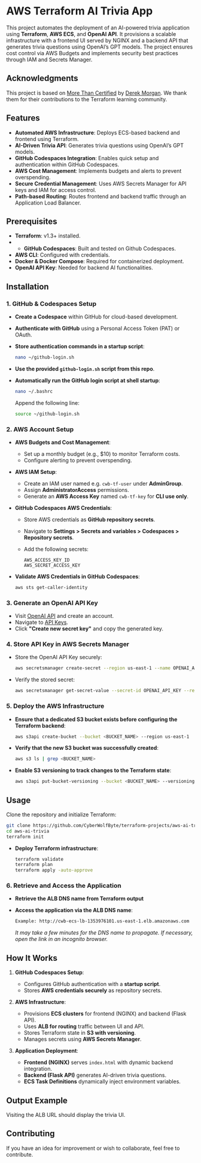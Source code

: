 # AWS Terraform AI Trivia App

This project automates the deployment of an AI-powered trivia application using **Terraform**, **AWS ECS**, and **OpenAI API**. It provisions a scalable infrastructure with a frontend UI served by NGINX and a backend API that generates trivia questions using OpenAI’s GPT models. The project ensures cost control via AWS Budgets and implements security best practices through IAM and Secrets Manager.

## Acknowledgments

This project is based on [More Than Certified](https://github.com/morethancertified) by [Derek Morgan](https://github.com/mtcderek). We thank them for their contributions to the Terraform learning community.

## Features
- **Automated AWS Infrastructure**: Deploys ECS-based backend and frontend using Terraform.
- **AI-Driven Trivia API**: Generates trivia questions using OpenAI’s GPT models.
- **GitHub Codespaces Integration**: Enables quick setup and authentication within GitHub Codespaces.
- **AWS Cost Management**: Implements budgets and alerts to prevent overspending.
- **Secure Credential Management**: Uses AWS Secrets Manager for API keys and IAM for access control.
- **Path-based Routing**: Routes frontend and backend traffic through an Application Load Balancer.

## Prerequisites
- **Terraform**: v1.3+ installed.
- - **GitHub Codespaces**: Built and tested on Github Codespaces.
- **AWS CLI**: Configured with credentials.
- **Docker & Docker Compose**: Required for containerized deployment.
- **OpenAI API Key**: Needed for backend AI functionalities.

## Installation
### 1. GitHub & Codespaces Setup
- **Create a Codespace** within GitHub for cloud-based development.
- **Authenticate with GitHub** using a Personal Access Token (PAT) or OAuth.
- **Store authentication commands in a startup script**:

  ```bash
  nano ~/github-login.sh
  ```

- **Use the provided `github-login.sh` script from this repo**.
- **Automatically run the GitHub login script at shell startup**:

  ```bash
  nano ~/.bashrc
  ```

  Append the following line:

  ```bash
  source ~/github-login.sh
  ```

### 2. AWS Account Setup
- **AWS Budgets and Cost Management**:
  - Set up a monthly budget (e.g., $10) to monitor Terraform costs.
  - Configure alerting to prevent overspending.

- **AWS IAM Setup**:
  - Create an IAM user named e.g. `cwb-tf-user` under **AdminGroup**.
  - Assign **AdministratorAccess** permissions.
  - Generate an **AWS Access Key** named `cwb-tf-key` for **CLI use only**.

- **GitHub Codespaces AWS Credentials**:
  - Store AWS credentials as **GitHub repository secrets**.
  - Navigate to **Settings > Secrets and variables > Codespaces > Repository secrets**.
  - Add the following secrets:

    ```text
    AWS_ACCESS_KEY_ID
    AWS_SECRET_ACCESS_KEY
    ```

- **Validate AWS Credentials in GitHub Codespaces**:

  ```bash
  aws sts get-caller-identity
  ```

### 3. Generate an OpenAI API Key

- Visit [OpenAI API](https://platform.openai.com/signup/) and create an account.
- Navigate to [API Keys](https://platform.openai.com/api-keys/).
- Click **"Create new secret key"** and copy the generated key.

### 4. Store API Key in AWS Secrets Manager

- Store the OpenAI API Key securely:

  ```bash
  aws secretsmanager create-secret --region us-east-1 --name OPENAI_API_KEY --secret-string "<OPEN_AI_API_KEY>"
  ```

- Verify the stored secret:

  ```bash
  aws secretsmanager get-secret-value --secret-id OPENAI_API_KEY --region us-east-1
  ```

### 5. Deploy the AWS Infrastructure

- **Ensure that a dedicated S3 bucket exists before configuring the Terraform backend**:

  ```bash
  aws s3api create-bucket --bucket <BUCKET_NAME> --region us-east-1
  ```

- **Verify that the new S3 bucket was successfully created**:

  ```bash
  aws s3 ls | grep <BUCKET_NAME>
  ```

- **Enable S3 versioning to track changes to the Terraform state**:

  ```bash
  aws s3api put-bucket-versioning --bucket <BUCKET_NAME> --versioning-configuration Status=Enabled
  ```

## Usage

Clone the repository and initialize Terraform:

```bash
git clone https://github.com/CyberWolfByte/terraform-projects/aws-ai-trivia.git
cd aws-ai-trivia
terraform init
```

- **Deploy Terraform infrastructure**:

  ```bash
  terraform validate
  terraform plan
  terraform apply -auto-approve
  ```

### 6. Retrieve and Access the Application

- **Retrieve the ALB DNS name from Terraform output**

- **Access the application via the ALB DNS name**:

  ```bash
  Example: http://cwb-ecs-lb-1353976101.us-east-1.elb.amazonaws.com
  ```

  *It may take a few minutes for the DNS name to propagate. If necessary, open the link in an incognito browser.*

## How It Works

1. **GitHub Codespaces Setup**:
   - Configures GitHub authentication with a **startup script**.
   - Stores **AWS credentials securely** as repository secrets.

2. **AWS Infrastructure**:
   - Provisions **ECS clusters** for frontend (NGINX) and backend (Flask API).
   - Uses **ALB for routing** traffic between UI and API.
   - Stores Terraform state in **S3 with versioning**.
   - Manages secrets using **AWS Secrets Manager**.

3. **Application Deployment**:
   - **Frontend (NGINX)** serves `index.html` with dynamic backend integration.
   - **Backend (Flask API)** generates AI-driven trivia questions.
   - **ECS Task Definitions** dynamically inject environment variables.

## Output Example

Visiting the ALB URL should display the trivia UI.


## Contributing

If you have an idea for improvement or wish to collaborate, feel free to contribute.
